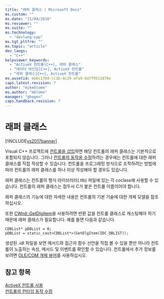 ```yaml
---
title: "래퍼 클래스 | Microsoft Docs"
ms.custom: ""
ms.date: "11/04/2016"
ms.reviewer: ""
ms.suite: ""
ms.technology: 
  - "devlang-cpp"
ms.tgt_pltfrm: ""
ms.topic: "article"
dev_langs: 
  - "C++"
helpviewer_keywords: 
  - "ActiveX 컨트롤[C++], 래퍼 클래스"
  - "데이터 바인딩[C++], ActiveX 컨트롤"
  - "래퍼 클래스[C++], ActiveX 컨트롤"
ms.assetid: ebbc17b9-cc1b-4c29-afa9-da7f9511876e
caps.latest.revision: 7
author: "mikeblome"
ms.author: "mblome"
manager: "ghogen"
caps.handback.revision: 7
---
```

# 래퍼 클래스
[!INCLUDE[vs2017banner](../../assembler/inline/includes/vs2017banner.md)]

Visual C\+\+ 프로젝트에 [컨트롤을 삽입](../../data/ado-rdo/inserting-the-control-into-a-visual-cpp-application.md)하면 해당 컨트롤의 래퍼 클래스는 기본적으로 포함되지 않습니다.  그러나 [컨트롤의 동작을 수정](../../data/ado-rdo/modifying-a-control-s-run-time-behavior.md)하려는 경우에는 컨트롤에 대한 래퍼 클래스를 직접 작성할 수 있습니다.  컨트롤을 프로그래밍 방식으로 조작하려는 방법에 따라 컨트롤의 래퍼 클래스를 하나 이상 작성해야 할 경우도 있습니다.  
  
 래퍼 클래스는 컨트롤의 형식 라이브러리\(.tlb\) 파일에 있는 각 coclass에 사용할 수 있습니다.  컨트롤의 래퍼 클래스는 접두사 C가 붙은 컨트롤 이름이어야 합니다.  
  
 래퍼 클래스의 기능에 대한 자세한 내용은 컨트롤의 기본 기술에 대한 개체 모델을 참조하십시오.  
  
 또한 [CWnd::GetDlgItem](../Topic/CWnd::GetDlgItem.md)을 사용하려면 반환 값을 컨트롤 클래스로 캐스팅해야 하기 때문에 래퍼 클래스가 필요합니다.  예를 들면 다음과 같습니다.  
  
```  
CDBList* pDBList = 0;  
pDBList = static_cast<CDBList*>(GetDlgItem(IDC_DBLIST));  
```  
  
 생성된 .idl 파일을 보면 메서드와 접근자 함수 선언을 직접 볼 수 있을 뿐만 아니라 컨트롤이 노출하는 속성, 메서드 및 이벤트를 확인할 수 있습니다.  컨트롤에서 추가 정보를 보려면 [OLE\/COM 개체 뷰어](../../data/ado-rdo/using-the-ole-com-object-viewer.md)를 사용하십시오.  
  
## 참고 항목  
 [ActiveX 컨트롤 사용](../../data/ado-rdo/using-activex-controls.md)   
 [컨트롤의 런타임 동작 수정](../../data/ado-rdo/modifying-a-control-s-run-time-behavior.md)